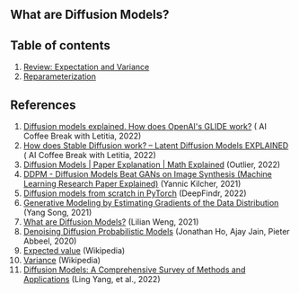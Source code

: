 ## What are Diffusion Models?

## Table of contents
1. [Review: Expectation and Variance](https://github.com/phykn/diffusion_models_tutorial/blob/main/00_theory/01_review.ipynb)
2. [Reparameterization](https://github.com/phykn/diffusion_models_tutorial/blob/main/00_theory/02_reparameterization.ipynb)

## References
1. [Diffusion models explained. How does OpenAI's GLIDE work?](https://youtu.be/344w5h24-h8) (
AI Coffee Break with Letitia, 2022)
2. [How does Stable Diffusion work? – Latent Diffusion Models EXPLAINED](https://youtu.be/J87hffSMB60) (
AI Coffee Break with Letitia, 2022)
3. [Diffusion Models | Paper Explanation | Math Explained](https://youtu.be/HoKDTa5jHvg) (Outlier, 2022)
4. [DDPM - Diffusion Models Beat GANs on Image Synthesis (Machine Learning Research Paper Explained)](https://youtu.be/W-O7AZNzbzQ) (Yannic Kilcher, 2021)
5. [Diffusion models from scratch in PyTorch](https://youtu.be/a4Yfz2FxXiY) (DeepFindr, 2022)
6. [Generative Modeling by Estimating Gradients of the Data Distribution](https://yang-song.net/blog/2021/score) (Yang Song, 2021)
7. [What are Diffusion Models?](https://lilianweng.github.io/posts/2021-07-11-diffusion-models) (Lilian Weng, 2021)
8. [Denoising Diffusion Probabilistic Models](https://arxiv.org/abs/2006.11239) (Jonathan Ho, Ajay Jain, Pieter Abbeel, 2020)
9. [Expected value](https://en.wikipedia.org/wiki/Expected_value) (Wikipedia)
10. [Variance](https://en.wikipedia.org/wiki/Variance) (Wikipedia)
11. [Diffusion Models: A Comprehensive Survey of Methods and Applications](https://arxiv.org/abs/2209.00796) (Ling Yang, et al., 2022)
